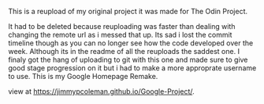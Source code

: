 This is a reupload of my original project it was made for The Odin Project.

It had to be deleted because reuploading was faster than dealing with changing the remote url as i messed that up.
Its sad i lost the commit timeline though as you can no longer see how the code developed over the week.
Although its in the readme of all the reuploads the saddest one.
I finaly got the hang of uploading to git with this one and made sure to give good stage progression on it but i had to make a more approprate username to use.
This is my Google Homepage Remake.

view at https://jimmypcoleman.github.io/Google-Project/.
